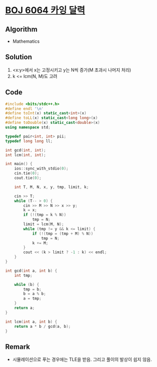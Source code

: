 # [BOJ 6064 카잉 달력](https://www.acmicpc.net/problem/6064)

## Algorithm
* Mathematics

## Solution
1. <x:y>에서 x는 고정시키고 y는 N씩 증가(M 초과시 나머지 처리)
2. k <= lcm(N, M)도 고려

## Code
```cpp
#include <bits/stdc++.h>
#define endl '\n'
#define toInt(x) static_cast<int>(x)
#define toLL(x) static_cast<long long>(x)
#define toDouble(x) static_cast<double>(x)
using namespace std;

typedef pair<int, int> pii;
typedef long long ll;

int gcd(int, int);
int lcm(int, int);

int main() {
	ios::sync_with_stdio(0);
	cin.tie(0);
	cout.tie(0);

	int T, M, N, x, y, tmp, limit, k;

	cin >> T;
	while (T-- > 0) {
		cin >> M >> N >> x >> y;
		k = x;
		if (!(tmp = k % N))
			tmp = N;
		limit = lcm(M, N);
		while (tmp != y && k <= limit) {
			if (!(tmp = (tmp + M) % N))
				tmp = N;
			k += M;
		}
		cout << (k > limit ? -1 : k) << endl;
	}
}

int gcd(int a, int b) {
	int tmp;

	while (b) {
		tmp = b;
		b = a % b;
		a = tmp;
	}
	return a;
}

int lcm(int a, int b) {
	return a * b / gcd(a, b);
}
```

## Remark
* 시뮬레이션으로 푸는 경우에는 TLE을 받음. 그리고 풀이의 발상이 쉽지 않음.